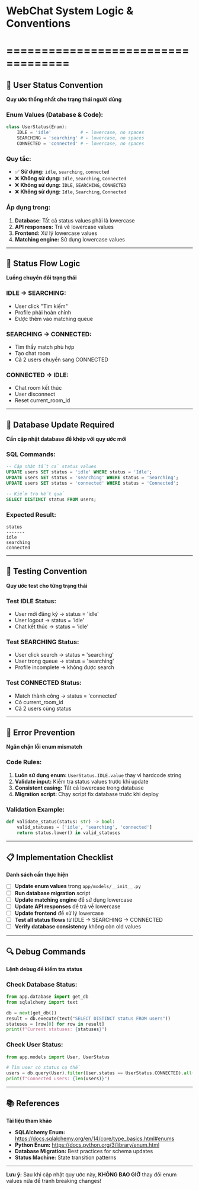 # WebChat System Logic & Conventions
# ===================================

## 🎯 **User Status Convention**
**Quy ước thống nhất cho trạng thái người dùng**

### **Enum Values (Database & Code):**
```python
class UserStatus(Enum):
    IDLE = 'idle'           # ← lowercase, no spaces
    SEARCHING = 'searching' # ← lowercase, no spaces  
    CONNECTED = 'connected' # ← lowercase, no spaces
```

### **Quy tắc:**
- ✅ **Sử dụng:** `idle`, `searching`, `connected`
- ❌ **Không sử dụng:** `Idle`, `Searching`, `Connected`
- ❌ **Không sử dụng:** `IDLE`, `SEARCHING`, `CONNECTED`
- ❌ **Không sử dụng:** `Idle`, `Searching`, `Connected`

### **Áp dụng trong:**
1. **Database:** Tất cả status values phải là lowercase
2. **API responses:** Trả về lowercase values
3. **Frontend:** Xử lý lowercase values
4. **Matching engine:** Sử dụng lowercase values

---

## 🔄 **Status Flow Logic**
**Luồng chuyển đổi trạng thái**

### **IDLE → SEARCHING:**
- User click "Tìm kiếm"
- Profile phải hoàn chỉnh
- Được thêm vào matching queue

### **SEARCHING → CONNECTED:**
- Tìm thấy match phù hợp
- Tạo chat room
- Cả 2 users chuyển sang CONNECTED

### **CONNECTED → IDLE:**
- Chat room kết thúc
- User disconnect
- Reset current_room_id

---

## 📝 **Database Update Required**
**Cần cập nhật database để khớp với quy ước mới**

### **SQL Commands:**
```sql
-- Cập nhật tất cả status values
UPDATE users SET status = 'idle' WHERE status = 'Idle';
UPDATE users SET status = 'searching' WHERE status = 'Searching';
UPDATE users SET status = 'connected' WHERE status = 'Connected';

-- Kiểm tra kết quả
SELECT DISTINCT status FROM users;
```

### **Expected Result:**
```
status
-------
idle
searching
connected
```

---

## 🧪 **Testing Convention**
**Quy ước test cho từng trạng thái**

### **Test IDLE Status:**
- User mới đăng ký → status = 'idle'
- User logout → status = 'idle'
- Chat kết thúc → status = 'idle'

### **Test SEARCHING Status:**
- User click search → status = 'searching'
- User trong queue → status = 'searching'
- Profile incomplete → không được search

### **Test CONNECTED Status:**
- Match thành công → status = 'connected'
- Có current_room_id
- Cả 2 users cùng status

---

## 🚨 **Error Prevention**
**Ngăn chặn lỗi enum mismatch**

### **Code Rules:**
1. **Luôn sử dụng enum:** `UserStatus.IDLE.value` thay vì hardcode string
2. **Validate input:** Kiểm tra status values trước khi update
3. **Consistent casing:** Tất cả lowercase trong database
4. **Migration script:** Chạy script fix database trước khi deploy

### **Validation Example:**
```python
def validate_status(status: str) -> bool:
    valid_statuses = ['idle', 'searching', 'connected']
    return status.lower() in valid_statuses
```

---

## 📋 **Implementation Checklist**
**Danh sách cần thực hiện**

- [ ] **Update enum values** trong `app/models/__init__.py`
- [ ] **Run database migration** script
- [ ] **Update matching engine** để sử dụng lowercase
- [ ] **Update API responses** để trả về lowercase
- [ ] **Update frontend** để xử lý lowercase
- [ ] **Test all status flows** từ IDLE → SEARCHING → CONNECTED
- [ ] **Verify database consistency** không còn old values

---

## 🔍 **Debug Commands**
**Lệnh debug để kiểm tra status**

### **Check Database Status:**
```python
from app.database import get_db
from sqlalchemy import text

db = next(get_db())
result = db.execute(text("SELECT DISTINCT status FROM users"))
statuses = [row[0] for row in result]
print(f"Current statuses: {statuses}")
```

### **Check User Status:**
```python
from app.models import User, UserStatus

# Tìm user có status cụ thể
users = db.query(User).filter(User.status == UserStatus.CONNECTED).all()
print(f"Connected users: {len(users)}")
```

---

## 📚 **References**
**Tài liệu tham khảo**

- **SQLAlchemy Enum:** https://docs.sqlalchemy.org/en/14/core/type_basics.html#enums
- **Python Enum:** https://docs.python.org/3/library/enum.html
- **Database Migration:** Best practices for schema updates
- **Status Machine:** State transition patterns

---

**Lưu ý:** Sau khi cập nhật quy ước này, **KHÔNG BAO GIỜ** thay đổi enum values nữa để tránh breaking changes!
